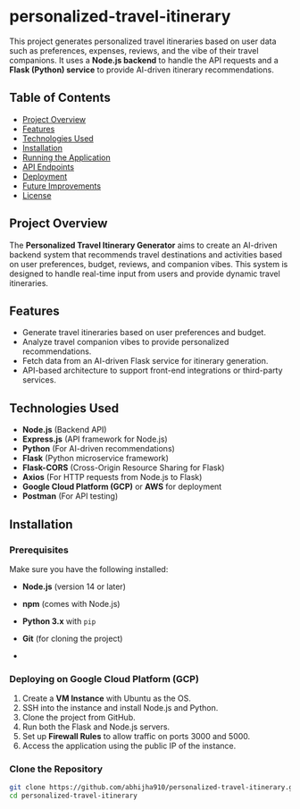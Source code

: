# personalized-travel-itinerary

This project generates personalized travel itineraries based on user data such as preferences, expenses, reviews, and the vibe of their travel companions. It uses a **Node.js backend** to handle the API requests and a **Flask (Python) service** to provide AI-driven itinerary recommendations.

## Table of Contents

- [Project Overview](#project-overview)
- [Features](#features)
- [Technologies Used](#technologies-used)
- [Installation](#installation)
- [Running the Application](#running-the-application)
- [API Endpoints](#api-endpoints)
- [Deployment](#deployment)
- [Future Improvements](#future-improvements)
- [License](#license)

## Project Overview

The **Personalized Travel Itinerary Generator** aims to create an AI-driven backend system that recommends travel destinations and activities based on user preferences, budget, reviews, and companion vibes. This system is designed to handle real-time input from users and provide dynamic travel itineraries.

## Features

- Generate travel itineraries based on user preferences and budget.
- Analyze travel companion vibes to provide personalized recommendations.
- Fetch data from an AI-driven Flask service for itinerary generation.
- API-based architecture to support front-end integrations or third-party services.

## Technologies Used

- **Node.js** (Backend API)
- **Express.js** (API framework for Node.js)
- **Python** (For AI-driven recommendations)
- **Flask** (Python microservice framework)
- **Flask-CORS** (Cross-Origin Resource Sharing for Flask)
- **Axios** (For HTTP requests from Node.js to Flask)
- **Google Cloud Platform (GCP)** or **AWS** for deployment
- **Postman** (For API testing)

## Installation

### Prerequisites

Make sure you have the following installed:

- **Node.js** (version 14 or later)
- **npm** (comes with Node.js)
- **Python 3.x** with `pip`
- **Git** (for cloning the project)

- 
### Deploying on Google Cloud Platform (GCP)
1. Create a **VM Instance** with Ubuntu as the OS.
2. SSH into the instance and install Node.js and Python.
3. Clone the project from GitHub.
4. Run both the Flask and Node.js servers.
5. Set up **Firewall Rules** to allow traffic on ports 3000 and 5000.
6. Access the application using the public IP of the instance.


### Clone the Repository

```bash
git clone https://github.com/abhijha910/personalized-travel-itinerary.git
cd personalized-travel-itinerary


